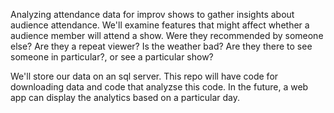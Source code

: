 Analyzing attendance data for improv shows to gather insights about audience attendance. We'll examine features that might affect whether a audience member will attend a show. Were they recommended by someone else? Are they a repeat viewer? Is the weather bad? Are they there to see someone in particular?, or see a particular show?

We'll store our data on an sql server. This repo will have code for downloading data and code that analyzse this code. In the future, a web app can display the analytics based on a particular day. 

